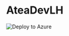 # AteaDevLH

![Deploy to Azure](https://portal.azure.com/#create/Microsoft.Template/uri/https%3A%2F%2Fraw.githubusercontent.com%2FAgazoth%2FAteaDevLH%2Fmain%2Fmain.json)
